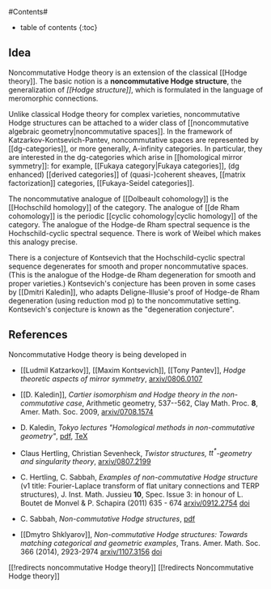 
#Contents#
* table of contents
{:toc}

## Idea

Noncommutative Hodge theory is an extension of the classical [[Hodge theory]]. The basic notion is a **noncommutative Hodge structure**, the generalization of _[[Hodge structure]]_, which is formulated in the language of meromorphic connections. 

Unlike classical Hodge theory for complex varieties, noncommutative Hodge structures can be attached to a wider class of [[noncommutative algebraic geometry|noncommutative spaces]]. In the framework of Katzarkov-Kontsevich-Pantev, noncommutative spaces are represented by [[dg-categories]], or more generally, A-infinity categories. In particular, they are interested in the dg-categories which arise in [[homological mirror symmetry]]: for example, [[Fukaya category|Fukaya categories]], (dg enhanced) [[derived categories]] of (quasi-)coherent sheaves, [[matrix factorization]] categories, [[Fukaya-Seidel categories]]. 

The noncommutative analogue of [[Dolbeault cohomology]] is the [[Hochschild homology]] of the category. The analogue of [[de Rham cohomology]] is the periodic [[cyclic cohomology|cyclic homology]] of the category. The analogue of the Hodge-de Rham spectral sequence is the Hochschild-cyclic spectral sequence. There is work of Weibel which makes this analogy precise.

There is a conjecture of Kontsevich that the Hochschild-cyclic spectral sequence degenerates for smooth and proper noncommutative spaces. (This is the analogue of the Hodge-de Rham degeneration for smooth and proper varieties.) Kontsevich's conjecture has been proven in some cases by [[Dmitri Kaledin]], who adapts Deligne-Illusie's proof of Hodge-de Rham degeneration (using reduction mod p) to the noncommutative setting. Kontsevich's conjecture is known as the "degeneration conjecture".

## References

Noncommutative Hodge theory is being developed in

* [[Ludmil Katzarkov]], [[Maxim Kontsevich]], [[Tony Pantev]], _Hodge theoretic aspects of mirror symmetry_, [arxiv/0806.0107](http://arxiv.org/abs/0806.0107)

* [[D. Kaledin]], _Cartier isomorphism and Hodge theory in the non-commutative case_,  Arithmetic geometry,  537--562, Clay Math. Proc. __8__, Amer. Math. Soc. 2009, [arxiv/0708.1574](http://arxiv.org/abs/0708.1574)

* D. Kaledin, _Tokyo lectures "Homological methods in non-commutative geometry"_, [pdf](http://imperium.lenin.ru/~kaledin/tokyo/final.pdf), [TeX](http://imperium.lenin.ru/~kaledin/tokyo/final.tex)

* Claus Hertling, Christian Sevenheck, _Twistor structures, $tt^*$-geometry and singularity theory_, [arxiv/0807.2199](http://arxiv.org/abs/0807.2199)

* C. Hertling, C. Sabbah, _Examples of non-commutative Hodge structure_ (v1 title: Fourier-Laplace transform of flat unitary connections and TERP structures), 
J. Inst. Math. Jussieu __10__, Spec. Issue 3: in honour of L. Boutet de Monvel & P. Schapira (2011) 635 - 674 [arxiv/0912.2754](http://arxiv.org/abs/0912.2754) [doi](https://doi.org/10.1017/S147474801100003X) 

* C. Sabbah, _Non-commutative Hodge structures_,  [pdf](http://www.math.polytechnique.fr/~sabbah/sabbah_grenoble10.pdf)

* [[Dmytro Shklyarov]], _Non-commutative Hodge structures: Towards matching categorical and geometric examples_, Trans. Amer. Math. Soc. 366 (2014), 2923-2974 [arxiv/1107.3156](http://arxiv.org/abs/1107.3156) [doi](https://doi.org/10.1090/S0002-9947-2014-05913-8)
 
[[!redirects noncommutative Hodge theory]]
[[!redirects Noncommutative Hodge theory]]
